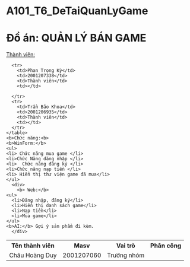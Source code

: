 # A101_T6_DeTaiQuanLyGame
# Đồ án: QUẢN LÝ BÁN GAME
<html>
  <body>
    <u>Thành viên:</u> 
    <table>
      <tr>
        <th>Tên thành viên</th>
        <th>Masv</th>
        <th>Vai trò</th>
        <th>Phân công</th>
      </tr>
      <tr>
        <td>Châu Hoàng Duy</td>
        <td>2001207060</td>
        <td>Trưởng nhóm</td>
        <td></td>
      </tr>
      
      <tr>
        <td>Phan Trọng Kỳ</td>
        <td>2001207338</td>
        <td>Thành viên</td>
        <td></td>
        
      </tr>
      <tr>
        <td>Trần Bão Khoa</td>
        <td>2001206935</td>
        <td>Thành viên</td>
        <td></td>
      </tr>
    </table>  
    <b>Chức năng:<b> 
    <b>WinForm:</b>
    <ul>
    <li> Chức năng mua game </li>
    <li>Chức Năng đăng nhập </li>
    <li>  Chức năng đăng ký </li>
    <li>Chức năng nạp tiền </li>
    <li> Hiển thị thư viện game đã mua</li>
    </ul>
      <div>
        <b> Web:</b> 
    <ul>
      <li>Đăng nhập, đăng ký</li>
      <li>Hiển thị danh sách game</li>
      <li>Nạp tiền</li>
      <li>Mua game</li>
    </ul>
    <b>AI:</b> Gợi ý sản phẩm đi kèm.
      </div>
  </body>
</html>
